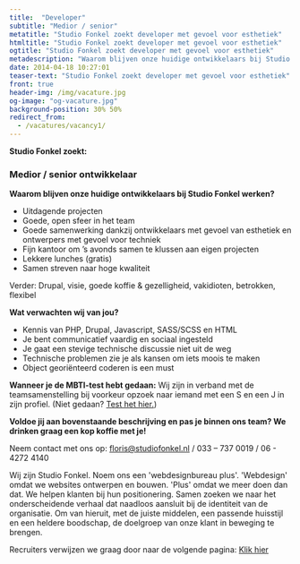 ```yaml
---
title:  "Developer"
subtitle: "Medior / senior"
metatitle: "Studio Fonkel zoekt developer met gevoel voor esthetiek"
htmltitle: "Studio Fonkel zoekt developer met gevoel voor esthetiek"
ogtitle: "Studio Fonkel zoekt developer met gevoel voor esthetiek"
metadescription: "Waarom blijven onze huidige ontwikkelaars bij Studio Fonkel werken?"
date: 2014-04-18 10:27:01
teaser-text: "Studio Fonkel zoekt developer met gevoel voor esthetiek"
front: true
header-img: /img/vacature.jpg
og-image: "og-vacature.jpg"
background-position: 30% 50%
redirect_from:
  - /vacatures/vacancy1/
---
```

__Studio Fonkel zoekt:__

### Medior / senior ontwikkelaar

__Waarom blijven onze huidige ontwikkelaars bij Studio Fonkel werken?__

* Uitdagende projecten
* Goede, open sfeer in het team
* Goede samenwerking dankzij ontwikkelaars met gevoel van esthetiek en ontwerpers met gevoel voor techniek
* Fijn kantoor om ’s avonds samen te klussen aan eigen projecten
* Lekkere lunches (gratis)
* Samen streven naar hoge kwaliteit

Verder: Drupal, visie, goede koffie & gezelligheid, vakidioten, betrokken, flexibel

__Wat verwachten wij van jou?__

- Kennis van PHP, Drupal, Javascript, SASS/SCSS en HTML
- Je bent communicatief vaardig en sociaal ingesteld
- Je gaat een stevige technische discussie niet uit de weg
- Technische problemen zie je als kansen om iets moois te maken
- Object georiënteerd coderen is een must

__Wanneer je de MBTI-test hebt gedaan:__
Wij zijn in verband met de teamsamenstelling bij voorkeur opzoek naar iemand met een S en een J in zijn profiel. (Niet gedaan? <a href="https://www.16personalities.com/nl/persoonlijkheidstest" target="_blank">Test het hier.</a>)


__Voldoe jij aan bovenstaande beschrijving en pas je binnen ons team? We drinken graag een kop koffie met je!__

Neem contact met ons op: floris@studiofonkel.nl / 033 – 737 0019 / 06 - 4272 4140

Wij zijn Studio Fonkel. Noem ons een 'webdesignbureau plus'. 'Webdesign' omdat we websites ontwerpen en bouwen. 'Plus' omdat we meer doen dan dat. We helpen klanten bij hun positionering. Samen zoeken we naar het onderscheidende verhaal dat naadloos aansluit bij de identiteit van de organisatie. Om van hieruit, met de juiste middelen, een passende huisstijl en een heldere boodschap, de doelgroep van onze klant in beweging te brengen.

Recruiters verwijzen we graag door naar de volgende pagina: <a href="http://flikkertochop.nl">Klik hier</a>
